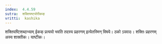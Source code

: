 ```yaml
---
index:  4.4.59
sutra:  शक्तियष्ट्योरीकक्
vritti:  kashika 
---
```


शक्तियष्टिशब्दाभ्याम् ईकक् प्रत्ययो भवति तदस्य प्रहरणम् इत्येतस्मिन् विषये। ठको ऽपवादः। शक्तिः प्रहरणम् अस्य शाक्तीकः। याष्टीकः।

